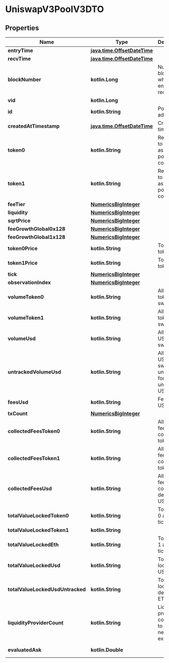 
# UniswapV3PoolV3DTO

## Properties
Name | Type | Description | Notes
------------ | ------------- | ------------- | -------------
**entryTime** | [**java.time.OffsetDateTime**](java.time.OffsetDateTime.md) |  |  [optional]
**recvTime** | [**java.time.OffsetDateTime**](java.time.OffsetDateTime.md) |  |  [optional]
**blockNumber** | **kotlin.Long** | Number of block in which entity was recorded. |  [optional]
**vid** | **kotlin.Long** |  |  [optional]
**id** | **kotlin.String** | Pool address. |  [optional]
**createdAtTimestamp** | [**java.time.OffsetDateTime**](java.time.OffsetDateTime.md) | Creation time. |  [optional]
**token0** | **kotlin.String** | Reference to token0 as stored in pool contract. |  [optional]
**token1** | **kotlin.String** | Reference to token1 as stored in pool contract. |  [optional]
**feeTier** | [**NumericsBigInteger**](NumericsBigInteger.md) |  |  [optional]
**liquidity** | [**NumericsBigInteger**](NumericsBigInteger.md) |  |  [optional]
**sqrtPrice** | [**NumericsBigInteger**](NumericsBigInteger.md) |  |  [optional]
**feeGrowthGlobal0x128** | [**NumericsBigInteger**](NumericsBigInteger.md) |  |  [optional]
**feeGrowthGlobal1x128** | [**NumericsBigInteger**](NumericsBigInteger.md) |  |  [optional]
**token0Price** | **kotlin.String** | Token0 per token1. |  [optional]
**token1Price** | **kotlin.String** | Token1 per token0. |  [optional]
**tick** | [**NumericsBigInteger**](NumericsBigInteger.md) |  |  [optional]
**observationIndex** | [**NumericsBigInteger**](NumericsBigInteger.md) |  |  [optional]
**volumeToken0** | **kotlin.String** | All time token0 swapped. |  [optional]
**volumeToken1** | **kotlin.String** | All time token1 swapped. |  [optional]
**volumeUsd** | **kotlin.String** | All time USD swapped. |  [optional]
**untrackedVolumeUsd** | **kotlin.String** | All time USD swapped, unfiltered for unreliable USD pools. |  [optional]
**feesUsd** | **kotlin.String** | Fees in USD. |  [optional]
**txCount** | [**NumericsBigInteger**](NumericsBigInteger.md) |  |  [optional]
**collectedFeesToken0** | **kotlin.String** | All time fees collected token0. |  [optional]
**collectedFeesToken1** | **kotlin.String** | All time fees collected token1. |  [optional]
**collectedFeesUsd** | **kotlin.String** | All time fees collected derived USD. |  [optional]
**totalValueLockedToken0** | **kotlin.String** | Total token 0 across all ticks. |  [optional]
**totalValueLockedToken1** | **kotlin.String** |  |  [optional]
**totalValueLockedEth** | **kotlin.String** | Total token 1 across all ticks. |  [optional]
**totalValueLockedUsd** | **kotlin.String** | Total value locked USD. |  [optional]
**totalValueLockedUsdUntracked** | **kotlin.String** | Total value locked derived ETH. |  [optional]
**liquidityProviderCount** | **kotlin.String** | Liquidity providers count, used to detect new exchanges. |  [optional]
**evaluatedAsk** | **kotlin.Double** |  |  [optional] [readonly]



